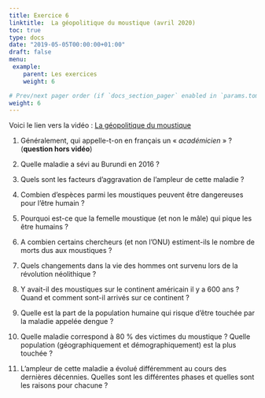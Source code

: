 ```yaml
---
title: Exercice 6
linktitle:  La géopolitique du moustique (avril 2020)
toc: true
type: docs
date: "2019-05-05T00:00:00+01:00"
draft: false
menu:
 example:
    parent: Les exercices
    weight: 6

# Prev/next pager order (if `docs_section_pager` enabled in `params.toml`)
weight: 6
---
```


Voici le lien vers la vidéo : [La géopolitique du moustique](https://www.youtube.com/watch?v=W2pdUKlxdL8)


1) Généralement, qui appelle-t-on en français un « _académicien_ » ? (**question hors vidéo**)

2) Quelle maladie a sévi au Burundi en 2016 ?

3) Quels sont les facteurs d’aggravation de l’ampleur de cette maladie ?

4) Combien d’espèces parmi les moustiques peuvent être dangereuses pour l’être humain ?

5) Pourquoi est-ce que la femelle moustique (et non le mâle) qui pique les être humains ? 

6) A combien certains chercheurs (et non l’ONU) estiment-ils le nombre de morts dus aux moustiques ?

7) Quels changements dans la vie des hommes ont survenu lors de la révolution néolithique ?

8) Y avait-il des moustiques sur le continent américain il y a 600 ans ? Quand et comment sont-il arrivés sur ce continent ?

9) Quelle est la part de la population humaine qui risque d’être touchée par la maladie appelée dengue ? 

10) Quelle maladie correspond à 80 % des victimes du moustique ? Quelle population (géographiquement et démographiquement) est la plus touchée ?

11) L’ampleur de cette maladie a évolué différemment au cours des dernières décennies. Quelles sont les différentes phases et quelles sont les raisons pour chacune ?


